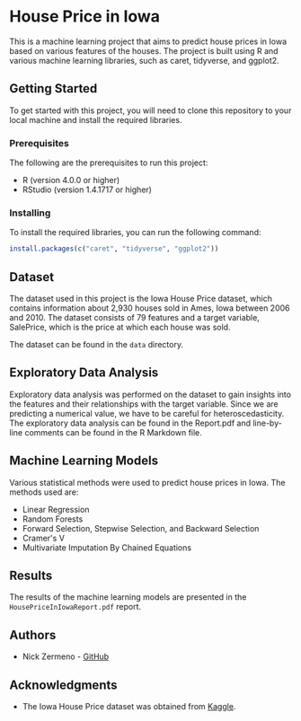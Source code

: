 # House Price in Iowa

This is a machine learning project that aims to predict house prices in Iowa based on various features of the houses. The project is built using R and various machine learning libraries, such as caret, tidyverse, and ggplot2.

## Getting Started

To get started with this project, you will need to clone this repository to your local machine and install the required libraries.

### Prerequisites

The following are the prerequisites to run this project:

- R (version 4.0.0 or higher)
- RStudio (version 1.4.1717 or higher)

### Installing

To install the required libraries, you can run the following command:

```R
install.packages(c("caret", "tidyverse", "ggplot2"))
```

## Dataset

The dataset used in this project is the Iowa House Price dataset, which contains information about 2,930 houses sold in Ames, Iowa between 2006 and 2010. The dataset consists of 79 features and a target variable, SalePrice, which is the price at which each house was sold.

The dataset can be found in the `data` directory.

## Exploratory Data Analysis

Exploratory data analysis was performed on the dataset to gain insights into the features and their relationships with the target variable. Since we are predicting a numerical value, we have to be careful for heteroscedasticity. The exploratory data analysis can be found in the Report.pdf and line-by-line comments can be found in the R Markdown file.

## Machine Learning Models

Various statistical methods were used to predict house prices in Iowa. The methods used are:

- Linear Regression
- Random Forests
- Forward Selection, Stepwise Selection, and Backward Selection
- Cramer's V
- Multivariate Imputation By Chained Equations

## Results

The results of the machine learning models are presented in the `HousePriceInIowaReport.pdf` report.

## Authors

- Nick Zermeno - [GitHub](https://github.com/nickzermeno)

## Acknowledgments

- The Iowa House Price dataset was obtained from [Kaggle](https://www.kaggle.com/c/house-prices-advanced-regression-techniques).
